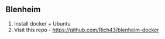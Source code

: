 Blenheim
--------

1. Install docker + Ubuntu
2. Visit this repo - https://github.com/Rich43/blenheim-docker
 
